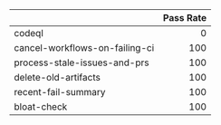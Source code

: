 |                                |   Pass Rate |
|:-------------------------------|------------:|
| codeql                         |           0 |
| cancel-workflows-on-failing-ci |         100 |
| process-stale-issues-and-prs   |         100 |
| delete-old-artifacts           |         100 |
| recent-fail-summary            |         100 |
| bloat-check                    |         100 |